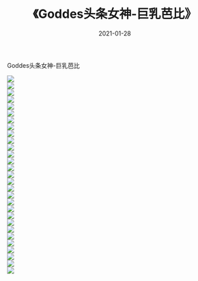 ﻿---
layout: post
title:  《Goddes头条女神-巨乳芭比》
date:   2021-01-28
img: http://img.660000.xyz/Sharelink/网络美图/2021/Goddes头条女神-巨乳芭比/000.jpg
categories: [美女, 清纯, 唯美]
---

Goddes头条女神-巨乳芭比

  ![](http://img.660000.xyz/Sharelink/网络美图/2021/Goddes头条女神-巨乳芭比/001.jpg) <br> ![](http://img.660000.xyz/Sharelink/网络美图/2021/Goddes头条女神-巨乳芭比/002.jpg) <br> ![](http://img.660000.xyz/Sharelink/网络美图/2021/Goddes头条女神-巨乳芭比/003.jpg) <br> ![](http://img.660000.xyz/Sharelink/网络美图/2021/Goddes头条女神-巨乳芭比/004.jpg) <br> ![](http://img.660000.xyz/Sharelink/网络美图/2021/Goddes头条女神-巨乳芭比/005.jpg) <br> ![](http://img.660000.xyz/Sharelink/网络美图/2021/Goddes头条女神-巨乳芭比/006.jpg) <br> ![](http://img.660000.xyz/Sharelink/网络美图/2021/Goddes头条女神-巨乳芭比/007.jpg) <br> ![](http://img.660000.xyz/Sharelink/网络美图/2021/Goddes头条女神-巨乳芭比/008.jpg) <br> ![](http://img.660000.xyz/Sharelink/网络美图/2021/Goddes头条女神-巨乳芭比/009.jpg) <br> ![](http://img.660000.xyz/Sharelink/网络美图/2021/Goddes头条女神-巨乳芭比/010.jpg) <br> ![](http://img.660000.xyz/Sharelink/网络美图/2021/Goddes头条女神-巨乳芭比/011.jpg) <br> ![](http://img.660000.xyz/Sharelink/网络美图/2021/Goddes头条女神-巨乳芭比/012.jpg) <br> ![](http://img.660000.xyz/Sharelink/网络美图/2021/Goddes头条女神-巨乳芭比/013.jpg) <br> ![](http://img.660000.xyz/Sharelink/网络美图/2021/Goddes头条女神-巨乳芭比/014.jpg) <br> ![](http://img.660000.xyz/Sharelink/网络美图/2021/Goddes头条女神-巨乳芭比/015.jpg) <br> ![](http://img.660000.xyz/Sharelink/网络美图/2021/Goddes头条女神-巨乳芭比/016.jpg) <br> ![](http://img.660000.xyz/Sharelink/网络美图/2021/Goddes头条女神-巨乳芭比/017.jpg) <br> ![](http://img.660000.xyz/Sharelink/网络美图/2021/Goddes头条女神-巨乳芭比/018.jpg) <br> ![](http://img.660000.xyz/Sharelink/网络美图/2021/Goddes头条女神-巨乳芭比/019.jpg) <br> ![](http://img.660000.xyz/Sharelink/网络美图/2021/Goddes头条女神-巨乳芭比/020.jpg) <br> ![](http://img.660000.xyz/Sharelink/网络美图/2021/Goddes头条女神-巨乳芭比/021.jpg) <br> ![](http://img.660000.xyz/Sharelink/网络美图/2021/Goddes头条女神-巨乳芭比/022.jpg) <br> ![](http://img.660000.xyz/Sharelink/网络美图/2021/Goddes头条女神-巨乳芭比/023.jpg) <br> ![](http://img.660000.xyz/Sharelink/网络美图/2021/Goddes头条女神-巨乳芭比/024.jpg) <br> ![](http://img.660000.xyz/Sharelink/网络美图/2021/Goddes头条女神-巨乳芭比/025.jpg) <br> ![](http://img.660000.xyz/Sharelink/网络美图/2021/Goddes头条女神-巨乳芭比/026.jpg) <br> ![](http://img.660000.xyz/Sharelink/网络美图/2021/Goddes头条女神-巨乳芭比/027.jpg) <br> ![](http://img.660000.xyz/Sharelink/网络美图/2021/Goddes头条女神-巨乳芭比/028.jpg) <br> ![](http://img.660000.xyz/Sharelink/网络美图/2021/Goddes头条女神-巨乳芭比/029.jpg) <br>